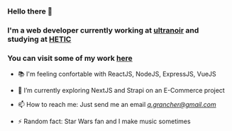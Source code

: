 ### Hello there 👋
### I'm a web developer currently working at [ultranoir](https://www.ultranoir.com/) and studying at [HETIC](https://www.hetic.net/)
### You can visit some of my work [here](https://www.quentingrancher.com/)
- 📚 I'm feeling confortable with ReactJS, NodeJS, ExpressJS, VueJS
- 🌱 I’m currently exploring NextJS and Strapi on an E-Commerce project
- 📫 How to reach me: Just send me an email *q.grancher@gmail.com*

- ⚡ Random fact: Star Wars fan and I make music sometimes


